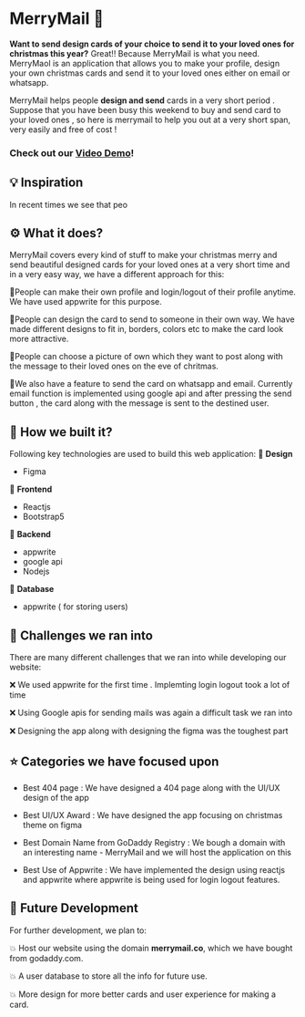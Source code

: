 # MerryMail 💌

**Want to send design cards of your choice to send it to your loved ones for christmas this year?** Great!! Because MerryMail is what you need.
MerryMaol is an application that allows you to make your profile, design your own christmas cards and send it to your loved ones either on email or whatsapp.

MerryMail helps people **design and send** cards in a very short period . Suppose that you have been busy this weekend to buy and send card to your loved ones , so here is merrymail to help you out at a very short span, very easily and free of cost !

### Check out our [Video Demo](https://youtu.be/)!

## 💡 Inspiration

In recent times we see that peo

## ⚙️ What it does?
MerryMail covers every kind of stuff to make your christmas merry and send beautiful designed cards for your loved ones at a very short time and in a very easy way, we have a different approach for this:

🔦People can make their own profile and login/logout of their profile anytime. We have used appwrite for this purpose.

🔦People can design the card to send to someone in their own way. We have made different designs  to fit in, borders, colors etc to make the card look more attractive.

🔦People can choose a picture of own which they want to post along with the message to their loved ones on the eve of chritmas.

🔦We also have a feature to send the card on whatsapp and email. Currently email function is implemented using google api and after pressing the send button , the card along with the message is sent to the destined user.

## 🔧 How we built it?

Following key technologies are used to build this web application:
🦾 **Design**
* Figma

🦾 **Frontend**
* Reactjs
* Bootstrap5

🦾 **Backend**
* appwrite
* google api
* Nodejs

🦾 **Database**
* appwrite ( for storing users)

## 🏃 Challenges we ran into
There are many different challenges that we ran into while developing our website:

❌ We used appwrite for the first time . Implemting login logout took a lot of time

❌ Using Google apis for sending mails was again a difficult task we ran into

❌ Designing the app along with designing the figma was the toughest part

## ⭐ Categories we have focused upon

* Best 404 page : We have designed a 404 page along with the UI/UX design of the app

* Best UI/UX Award : We have designed the app focusing on christmas theme on figma

* Best Domain Name from GoDaddy Registry : We bough a domain with an interesting name - MerryMail and we will host the application on this

* Best Use of Appwrite : We have implemented the design using reactjs and appwrite where appwrite is being  used for login logout features.

## 🎯  Future Development

For further development, we plan to:

💥 Host our website using the domain **merrymail.co**, which we have bought from godaddy.com.

💥 A user database to store all the info for future use.

💥 More design for more better cards and user experience for making a card.
